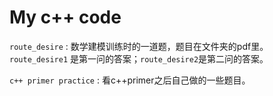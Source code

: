 # My c++ code

`route_desire` : 数学建模训练时的一道题，题目在文件夹的pdf里。`route_desire1` 是第一问的答案；`route_desire2`是第二问的答案。

`c++ primer practice` : 看c++primer之后自己做的一些题目。
